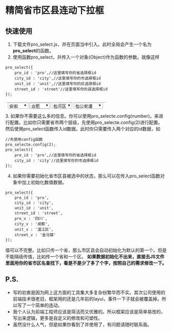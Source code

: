 # 精简省市区县连动下拉框
## 快速使用
1. 下载文件pro_select.js，并在页面当中引入。此时全局会产生一个名为**pro_select**的函数。
2. 使用函数pro_select，并传入一个对象(Object)作为函数的参数。就像这样  
```
pro_select({
    pro_id : 'pro',//这里填写你的省选择框id
    city_id : 'city',//这里填写你的市选择框id
    unit_id : 'unit',//这里填写你的区选择框id
    street_id : 'street'//这里填写你的县选择框id
});
```
![](./src/init.jpg '初始化效果')  
3. 如果你不需要这么多的信息。你可以使用pro_selecte.config(number)。来进行配置。比如你只需要省市两个层级，先使用pro_selecte.config(2)进行配置。然后使用pro_select函数传入id数据。此时你只需要传入两个对应的id数据，如
```
//先使用config函数
pro_selecte.config(2);
pro_select({
    pro_id : 'pro',//这里填写你的省选择框id
    city_id : 'city'//这里填写你的市选择框id
});
```
4. 如果你需要初始化省市区县被选中的状态，那么可以在传入pro_select函数对象中加上初始化数值数据。
```
pro_select({
    pro_id : 'pro',
    city_id : 'city',
    unit_id : 'unit',
    street_id : 'street',
    pro_v : '四川',
    city_v : '成都',
    unit_v : '温江区',
    street_v : '金马镇'
});
```
值可以不完整。比如只传一个省，那么市区县会自动初始化为默认的第一个。但是不能隔级传值，比如传一个省和一个区。
**如果数据初始化不出来，直接去JS文件里面用你的省市区名查找下，看是不是少了多了个字，按照自己的需求修改一下。**
## P.S.
- 写的初衷是因为网上这方面的工具集大多复杂纷繁华而不实。其次公司使用的前端技术很老旧，框架用的还是几年前的layui，事件一下子就会被覆盖掉。所以写了一个简单的连动。
- 我个人认为前端工程师应该是简洁而又优雅的。所以框架应该是简单易改的，写出来逻辑，更多是自定义的修改和可塑性。
- 虽然没什么人气，但是如果你看到了并使用了，有问题请随时联系我。
